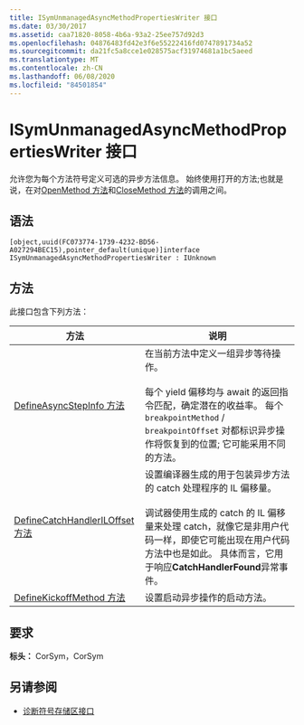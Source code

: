 ```yaml
---
title: ISymUnmanagedAsyncMethodPropertiesWriter 接口
ms.date: 03/30/2017
ms.assetid: caa71820-8058-4b6a-93a2-25ee757d92d3
ms.openlocfilehash: 04876483fd42e3f6e55222416fd0747891734a52
ms.sourcegitcommit: da21fc5a8cce1e028575acf31974681a1bc5aeed
ms.translationtype: MT
ms.contentlocale: zh-CN
ms.lasthandoff: 06/08/2020
ms.locfileid: "84501854"
---
```

# <a name="isymunmanagedasyncmethodpropertieswriter-interface"></a>ISymUnmanagedAsyncMethodPropertiesWriter 接口
允许您为每个方法符号定义可选的异步方法信息。 始终使用打开的方法;也就是说，在对[OpenMethod 方法](isymunmanagedwriter-openmethod-method.md)和[CloseMethod 方法](isymunmanagedwriter-closemethod-method.md)的调用之间。  
  
## <a name="syntax"></a>语法  
  
```idl  
[object,uuid(FC073774-1739-4232-BD56-A027294BEC15),pointer_default(unique)]interface ISymUnmanagedAsyncMethodPropertiesWriter : IUnknown  
```  
  
## <a name="methods"></a>方法  
 此接口包含下列方法：  
  
|方法|说明|  
|------------|-----------------|  
|[DefineAsyncStepInfo 方法](isymunmanagedasyncmethodpropertieswriter-defineasyncstepinfo-method.md)|在当前方法中定义一组异步等待操作。<br /><br /> 每个 yield 偏移均与 await 的返回指令匹配，确定潜在的收益率。 每个 `breakpointMethod` / `breakpointOffset` 对都标识异步操作将恢复到的位置; 它可能采用不同的方法。|  
|[DefineCatchHandlerILOffset 方法](isymunmanagedasyncmethodpropertieswriter-definecatchhandleriloffset-method.md)|设置编译器生成的用于包装异步方法的 catch 处理程序的 IL 偏移量。<br /><br /> 调试器使用生成的 catch 的 IL 偏移量来处理 catch，就像它是非用户代码一样，即使它可能出现在用户代码方法中也是如此。 具体而言，它用于响应**CatchHandlerFound**异常事件。|  
|[DefineKickoffMethod 方法](isymunmanagedasyncmethodpropertieswriter-definekickoffmethod-method.md)|设置启动异步操作的启动方法。|  
  
## <a name="requirements"></a>要求  
 **标头：** CorSym，CorSym  
  
## <a name="see-also"></a>另请参阅

- [诊断符号存储区接口](diagnostics-symbol-store-interfaces.md)
